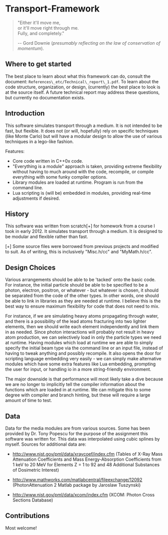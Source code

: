 
# Transport-Framework

> "Either it'll move me,  
>  or it'll move right through me.  
>  Fully, and completely."  
>  
> -- Gord Downie (*presumably reflecting on the law of conservation of momentum*).

## Where to get started

The best place to learn about what this framework can do, consult the document:
`References\_etc/Technical\_report\_1.pdf`. To learn about the code structure,
organization, or design, (currently) the best place to look is at the source
itself. A future technical report may address these questions, but currently no
documentation exists.

## Introduction

This software simulates transport through a medium. It is not intended to be
fast, but flexible. It does not (or will, hopefully) rely on specific techniques
(like Monte Carlo) but will have a modular design to allow the use of various
techniques in a lego-like fashion.

Features:
 - Core code written in C++0x code.
 - "Everything is a module" approach is taken, providing extreme flexibility without 
    having to much around with the code, recompile, or compile everything with some
    funky compiler options.
 - Library modules are loaded at runtime. Program is run from the command line.
 - Lua scripting is (will be) embedded in modules, providing real-time adjustments if
    desired.

## History

This software was written from scratch[+] for homework from a course I took in
early 2012. It simulates transport through a medium. It is designed to be
modular and flexible rather than fast. 

[+] Some source files were borrowed from previous projects and modified to suit. 
    As of writing, this is inclusively "Misc.h/cc" and "MyMath.h/cc".

## Design Choices

Various arrangements should be able to be 'tacked' onto the basic code. For
instance, the initial particle should be able to be specified to be a photon,
electron, positron, or whatever - but whatever is chosen, it should be separated
from the code of the other types. In other words, one should be able to link in
libraries as they are needed at runtime. I believe this is the best way to
ensure maximum flexibility for code that does not need to mix.

For instance, if we are simulating heavy atoms propagating through water, and
there is a possibility of the lead atoms fracturing into two lighter elements,
then we should write each element independently and link them in as needed.
Since photon interactions will probably not result in heavy atom production, we
can selectively load in only the particle types we need at runtime. Having
modules which load at runtime we are able to simply specify the initial beam
type via the command line or an input file, instead of having to tweak anything
and possibly recompile. It also opens the door for scripting language embedding
very easily - we can simply make alternative modules which have some extra
features like Lua embedding, prompting the user for input, or handling io in a
more string-friendly environment.
 
The major downside is that performance will most likely take a dive because we
are no longer to implicitly tell the compiler information about the functions
which are loaded in at runtime. We can mitigate this to some degree with
compiler and branch hinting, but these will require a large amount of time to
test.

## Data

Data for the media modules are from various sources. Some has been provided by
Dr. Tony Popescu for the purpose of the assignment this software was written
for. This data was interpolated using cubic splines by myself. Sources for
additional data are:

 - http://www.nist.gov/pml/data/xraycoef/index.cfm
    (Tables of X-Ray Mass Attenuation Coefficients and Mass Energy-Absorption 
     Coefficients from 1 keV to 20 MeV for Elements Z = 1 to 92 and 48 
     Additional Substances of Dosimetric Interest)

 - http://www.mathworks.com/matlabcentral/fileexchange/12092
    (PhotonAttenuation 2 Matlab package by Jaroslaw Tuszynski)

 - http://www.nist.gov/pml/data/xcom/index.cfm
    (XCOM: Photon Cross Sections Database)

## Contributions

Most welcome!


